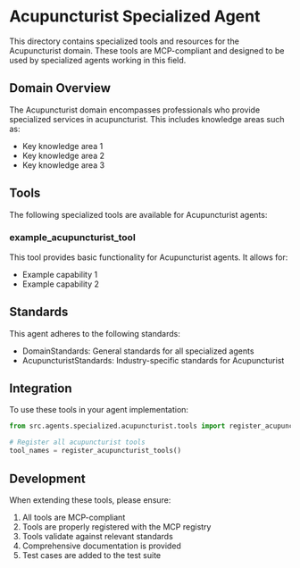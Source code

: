 # Acupuncturist Specialized Agent

This directory contains specialized tools and resources for the Acupuncturist domain. These tools are MCP-compliant and designed to be used by specialized agents working in this field.

## Domain Overview

The Acupuncturist domain encompasses professionals who provide specialized services in acupuncturist. This includes knowledge areas such as:

- Key knowledge area 1
- Key knowledge area 2
- Key knowledge area 3

## Tools

The following specialized tools are available for Acupuncturist agents:

### example_acupuncturist_tool

This tool provides basic functionality for Acupuncturist agents. It allows for:

- Example capability 1
- Example capability 2

## Standards

This agent adheres to the following standards:

- DomainStandards: General standards for all specialized agents
- AcupuncturistStandards: Industry-specific standards for Acupuncturist

## Integration

To use these tools in your agent implementation:

```python
from src.agents.specialized.acupuncturist.tools import register_acupuncturist_tools

# Register all acupuncturist tools
tool_names = register_acupuncturist_tools()
```

## Development

When extending these tools, please ensure:

1. All tools are MCP-compliant
2. Tools are properly registered with the MCP registry
3. Tools validate against relevant standards
4. Comprehensive documentation is provided
5. Test cases are added to the test suite
